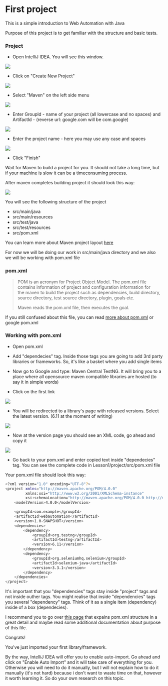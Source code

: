 # First project

This is a simple introduction to Web Automation with Java

Purpose of this project is to get familiar with the structure and basic tests.

### Project

  -  Open IntelliJ IDEA. You will see this window. 

![](https://github.com/Fedor-Tsyganov/qa-automation-lessons/blob/master/WEB/Lesson1/images/step1.png?raw=true)

  -  Click on "Create New Project"

![](https://github.com/Fedor-Tsyganov/qa-automation-lessons/blob/master/WEB/Lesson1/images/step2.png?raw=true)

  -  Select "Maven" on the left side menu

![](https://github.com/Fedor-Tsyganov/qa-automation-lessons/blob/master/WEB/Lesson1/images/step3.png?raw=true)

  -  Enter GroupId - name of your project (all lowercase and no spaces) and ArtifactId - (reverse url: google.com will be com.google)

![](https://github.com/Fedor-Tsyganov/qa-automation-lessons/blob/master/WEB/Lesson1/images/step4.png?raw=true)

  -  Enter the project name - here you may use any case and spaces

![](https://github.com/Fedor-Tsyganov/qa-automation-lessons/blob/master/WEB/Lesson1/images/step5.png?raw=true)

  -  Click "Finish"


Wait for Maven to build a project for you. It should not take a long time, but if your machine is slow it can be a timeconsuming process.


After maven completes building project it should look this way:

![](https://github.com/Fedor-Tsyganov/qa-automation-lessons/blob/master/WEB/Lesson1/images/step6.png?raw=true)

You will see the following structure of the project

  - src/main/java
  - src/main/resources
  - src/test/java
  - src/test/resources
  - src/pom.xml

You can learn more about Maven project layout [here] 

For now we will be doing our work in src/main/java directory and we also we will be working with pom.xml file

### pom.xml

> POM is an acronym for Project Object Model. 
> The pom.xml file contains information of project and configuration information for  
> the maven to build the project such as dependencies, build directory, source directory, 
> test source directory, plugin, goals etc.
>
> Maven reads the pom.xml file, then executes the goal.

If you still confused about this file, you can read [more about pom.xml] or google pom.xml 

### Working with pom.xml

  -  Open pom.xml

  -  Add "dependecies" tag. Inside those tags you are going to add 3rd party libraries or frameworks. So, it's like a basket where you add single items

  -  Now go to Google and type: Maven Central TestNG. It will bring you to a place where all opensource maven compatible libraries are hosted (to say it in simple words)

  -  Click on the first link

![](https://github.com/Fedor-Tsyganov/qa-automation-lessons/blob/master/WEB/Lesson1/images/step7.png?raw=true)

  -  You will be redirected to a library's page with released versions. Select the latest version. (6.11 at the moment of writing)

![](https://github.com/Fedor-Tsyganov/qa-automation-lessons/blob/master/WEB/Lesson1/images/step8.png?raw=true)

  -  Now at the version page you should see an XML code, go ahead and copy it

![](https://github.com/Fedor-Tsyganov/qa-automation-lessons/blob/master/WEB/Lesson1/images/step9.png?raw=true)

  -  Go back to your pom.xml and enter copied text inside "dependecies" tag. You can see the complete code in Lesson1/project/src/pom.xml file
  
Your pom.xml file should look this way:

```sh
<?xml version="1.0" encoding="UTF-8"?>
<project xmlns="http://maven.apache.org/POM/4.0.0"
         xmlns:xsi="http://www.w3.org/2001/XMLSchema-instance"
         xsi:schemaLocation="http://maven.apache.org/POM/4.0.0 http://maven.apache.org/xsd/maven-4.0.0.xsd">
    <modelVersion>4.0.0</modelVersion>

    <groupId>com.example</groupId>
    <artifactId>webautomation</artifactId>
    <version>1.0-SNAPSHOT</version>
    <dependencies>
        <dependency>
            <groupId>org.testng</groupId>
            <artifactId>testng</artifactId>
            <version>6.11</version>
        </dependency>
        <dependency>
            <groupId>org.seleniumhq.selenium</groupId>
            <artifactId>selenium-java</artifactId>
            <version>3.3.1</version>
        </dependency>
    </dependencies>
</project>
```

It's important that you "dependencies" tags stay inside "project" tags and not inside outher tags. You might realise that inside "dependencies" tags you several "dependency" tags. Think of it as a single item (dependency) inside of a box (dependecies). 

I recommend you to go over [this page] that expains pom.xml structure in a great detail and maybe  read some additional documentation about purpose of this file. 



Congrats!

You've just imported your first library/framework.

By the way, IntelliJ IDEA will offer you to enable auto-import. Go ahead and click on "Enable Auto Import" and it will take care of everything for you. Otherwise you will need to do it manually, but I will not explain how to do it manually (it's not hard) because i don't want to waste time on that, however it worth learning it. So do your own research on this topic.


  [here]: <https://maven.apache.org/guides/introduction/introduction-to-the-standard-directory-layout.html>
  [more about pom.xml]: <https://www.javatpoint.com/maven-pom-xml>
  [this page]:<https://maven.apache.org/guides/introduction/introduction-to-the-pom.html>


